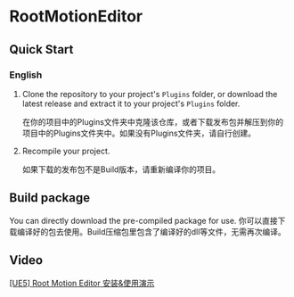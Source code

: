 # RootMotionEditor


## Quick Start
### English
1. Clone the repository to your project's `Plugins` folder, or download the latest release and extract it to your project's `Plugins` folder.
   
   在你的项目中的Plugins文件夹中克隆该仓库，或者下载发布包并解压到你的项目中的Plugins文件夹中。如果没有Plugins文件夹，请自行创建。
3. Recompile your project.
   
   如果下载的发布包不是Build版本，请重新编译你的项目。

## Build package
You can directly download the pre-compiled package for use. 
你可以直接下载编译好的包去使用。Build压缩包里包含了编译好的dll等文件，无需再次编译。

## Video
[[UE5] Root Motion Editor 安装&使用演示](https://www.bilibili.com/video/BV1CHhLzGE7G/?p=2&share_source=copy_web&vd_source=2ebd64002590b9e579975096ec78e47a)

